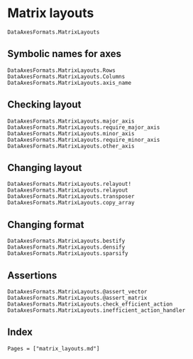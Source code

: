 # Matrix layouts

```@docs
DataAxesFormats.MatrixLayouts
```

## Symbolic names for axes

```@docs
DataAxesFormats.MatrixLayouts.Rows
DataAxesFormats.MatrixLayouts.Columns
DataAxesFormats.MatrixLayouts.axis_name
```

## Checking layout

```@docs
DataAxesFormats.MatrixLayouts.major_axis
DataAxesFormats.MatrixLayouts.require_major_axis
DataAxesFormats.MatrixLayouts.minor_axis
DataAxesFormats.MatrixLayouts.require_minor_axis
DataAxesFormats.MatrixLayouts.other_axis
```

## Changing layout

```@docs
DataAxesFormats.MatrixLayouts.relayout!
DataAxesFormats.MatrixLayouts.relayout
DataAxesFormats.MatrixLayouts.transposer
DataAxesFormats.MatrixLayouts.copy_array
```

## Changing format

```@docs
DataAxesFormats.MatrixLayouts.bestify
DataAxesFormats.MatrixLayouts.densify
DataAxesFormats.MatrixLayouts.sparsify
```

## Assertions

```@docs
DataAxesFormats.MatrixLayouts.@assert_vector
DataAxesFormats.MatrixLayouts.@assert_matrix
DataAxesFormats.MatrixLayouts.check_efficient_action
DataAxesFormats.MatrixLayouts.inefficient_action_handler
```

## Index

```@index
Pages = ["matrix_layouts.md"]
```
